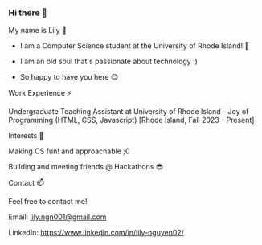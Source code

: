 ### Hi there 👋

My name is Lily 🌱

* I am a Computer Science student at the University of Rhode Island! 🌊
* I am an old soul that's passionate about technology :)

* So happy to have you here 😊

Work Experience ⚡

Undergraduate Teaching Assistant at University of Rhode Island - Joy of Programming (HTML, CSS, Javascript) [Rhode Island, Fall 2023 - Present]

Interests 💬

Making CS fun! and approachable ;0

Building and meeting friends @ Hackathons 😎

Contact 📫

Feel free to contact me!

Email: lily.ngn001@gmail.com

LinkedIn: https://www.linkedin.com/in/lily-nguyen02/
<!--
**lily-n20/lily-n20** is a ✨ _special_ ✨ repository because its `README.md` (this file) appears on your GitHub profile.

Here are some ideas to get you started:

- 🔭 I’m currently working on ...
- 🌱 I’m currently learning ...
- 👯 I’m looking to collaborate on ...
- 🤔 I’m looking for help with ...
- 💬 Ask me about ...
- 📫 How to reach me: ...
- 😄 Pronouns: ...
- ⚡ Fun fact: ...
-->
